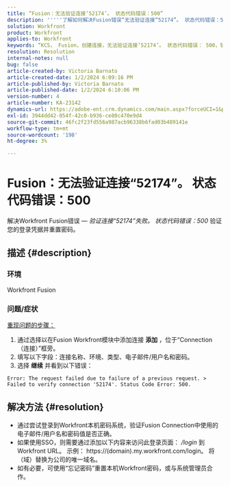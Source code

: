 ```yaml
---
title: “Fusion：无法验证连接‘52174’。 状态代码错误：500”
description: '''''了解如何解决Fusion错误“无法验证连接“52174”。 状态代码错误：500“。”'
solution: Workfront
product: Workfront
applies-to: Workfront
keywords: “KCS， Fusion，创建连接，无法验证连接‘52174’。 状态代码错误： 500，错误， Adobe Workfront， Fusion，故障排除”
resolution: Resolution
internal-notes: null
bug: false
article-created-by: Victoria Barnato
article-created-date: 1/2/2024 6:09:16 PM
article-published-by: Victoria Barnato
article-published-date: 1/2/2024 6:10:06 PM
version-number: 4
article-number: KA-23142
dynamics-url: https://adobe-ent.crm.dynamics.com/main.aspx?forceUCI=1&pagetype=entityrecord&etn=knowledgearticle&id=1faec205-9aa9-ee11-be37-6045bd006b25
exl-id: 3944dd42-054f-42c0-b936-ce80c470e9d4
source-git-commit: 46fc2f23fd556a987acb96338b6fad03b489141e
workflow-type: tm+mt
source-wordcount: '198'
ht-degree: 3%

---
```


# Fusion：无法验证连接“52174”。 状态代码错误：500


解决Workfront Fusion错误 —  *验证连接“52174”失败。 状态代码错误：500* 验证您的登录凭据并重置密码。

## 描述 {#description}


### 环境

Workfront Fusion

### 问题/症状

<u>重现问题的步骤：</u>

1. 通过选择以在Fusion Workfront模块中添加连接 <b>添加</b> ，位于“Connection（连接）”框旁。
2. 填写以下字段：连接名称、环境、类型、电子邮件/用户名和密码。
3. 选择 <b>继续</b> 并看到以下错误：



```
Error: The request failed due to failure of a previous request. > Failed to verify connection '52174'. Status Code Error: 500.
```



## 解决方法 {#resolution}


- 通过尝试登录到Workfront本机密码系统，验证Fusion Connection中使用的电子邮件/用户名和密码值是否正确。
- 如果使用SSO，则需要通过添加以下内容来访问此登录页面： */login* 到Workfront URL。 示例： https://(domain).my.workfront.com/login。 将（域）替换为公司的唯一域名。
- 如有必要，可使用“忘记密码”重置本机Workfront密码，或与系统管理员合作。
